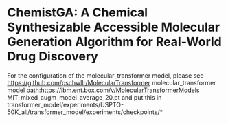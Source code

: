 # ChemistGA: A Chemical Synthesizable Accessible Molecular Generation Algorithm for Real-World Drug Discovery
For the configuration of the molecular_transformer model, please see https://github.com/pschwllr/MolecularTransformer
molecular_transformer model path:https://ibm.ent.box.com/v/MolecularTransformerModels MIT_mixed_augm_model_average_20.pt and put this in transformer_model/experiments/USPTO-50K_all/transformer_model/experiments/checkpoints/*
